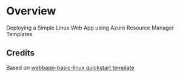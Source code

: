 # Overview
Deploying a Simple Linux Web App using Azure Resource Manager Templates

## Credits
Based on [webbapp-basic-linux quickstart template](https://github.com/Azure/azure-quickstart-templates/tree/master/quickstarts/microsoft.web/webapp-basic-linux)